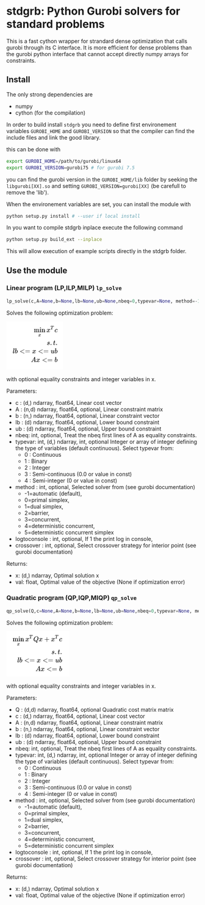 # stdgrb: Python Gurobi solvers for standard problems 

This is a fast cython wrapper for strandard dense optimization that calls 
gurobi through its C interface. It is more efficient for dense problems 
than the gurobi python 
interface that cannot accept directly numpy arrays for constraints.


## Install

The only strong dependencies are

* numpy
* cython (for the compilation)

In order to build install ```stdgrb``` you need to define first environement 
variables ```GUROBI_HOME``` and ```GUROBI_VERSION``` so that the compiler can 
find the include files and link the good library.

this can be done with 

```bash
export GUROBI_HOME=/path/to/gurobi/linux64
export GUROBI_VERSION=gurobi75 # for gurobi 7.5
``` 

you can find the gurobi version in the ```GUROBI_HOME/lib``` folder by seeking 
the ```libgurobi[XX].so``` and setting ```GUROBI_VERSION=gurobi[XX]``` 
(be carefull to remove the 'lib').

When the environement variables are set, you can install the module with

```bash
python setup.py install # --user if local install
```

In you want to compile stdgrb inplace execute the following command

```bash
python setup.py build_ext --inplace
```

This will allow execution of example scripts directly in the stdgrb folder.

## Use the module

### Linear program (LP,ILP,MILP) `lp_solve`

```python
lp_solve(c,A=None,b=None,lb=None,ub=None,nbeq=0,typevar=None, method=-1,logtoconsole=1, crossover=-1)
```

Solves the following optimization problem:

![LP](imgs/lp.png)

with optional equality constraints and integer variables in x.

Parameters:
* c : (d,) ndarray, float64,
    Linear cost vector
* A : (n,d) ndarray, float64, optional,
    Linear constraint matrix
* b : (n,) ndarray, float64, optional,
    Linear constraint vector
* lb : (d) ndarray, float64, optional,
    Lower bound constraint
* ub : (d) ndarray, float64, optional,
    Upper bound constraint
* nbeq: int, optional,
    Treat the nbeq first lines of A as equality constraints.   
* typevar: int, (d,) ndarray, int, optional
    Integer or array of integer defining the type of variables (default 
    continuous).
    Select typevar from:
    * 0 : Continuous
    * 1 : Binary
    * 2 : Integer
    * 3 : Semi-continuous (0.0 or value in const)
    * 4 : Semi-integer (0 or value in const)       
* method : int, optional,
    Selected solver from (see gurobi documentation) 
    * -1=automatic (default), 
    * 0=primal simplex, 
    * 1=dual simplex, 
    * 2=barrier, 
    * 3=concurrent, 
    * 4=deterministic concurrent, 
    * 5=deterministic concurrent simplex
* logtoconsole : int, optional,
    If 1 the print log in console,
* crossover : int, optional,
    Select crossover strategy for interior point (see gurobi documentation)


Returns:
* x: (d,) ndarray,
    Optimal solution x
* val: float,
    Optimal value of the objective (None if optimization error)


### Quadratic program (QP,IQP,MIQP) `qp_solve`

```python
qp_solve(Q,c=None,A=None,b=None,lb=None,ub=None,nbeq=0,typevar=None, method=-1,logtoconsole=1, crossover=-1)
```

Solves the following optimization problem:

![QP](imgs/qp.png)

with optional equality constraints and integer variables in x.


Parameters:
* Q : (d,d) ndarray, float64, optional
    Quadratic cost matrix matrix
* c : (d,) ndarray, float64, optional,
    Linear cost vector
* A : (n,d) ndarray, float64, optional,
    Linear constraint matrix
* b : (n,) ndarray, float64, optional,
    Linear constraint vector
* lb : (d) ndarray, float64, optional,
    Lower bound constraint
* ub : (d) ndarray, float64, optional,
    Upper bound constraint
* nbeq: int, optional,
    Treat the nbeq first lines of A as equality constraints.    
* typevar: int, (d,) ndarray, int, optional
    Integer or array of integer defining the type of variables (default 
    continuous).
    Select typevar from:
    * 0 : Continuous
    * 1 : Binary
    * 2 : Integer
    * 3 : Semi-continuous (0.0 or value in const)
    * 4 : Semi-integer (0 or value in const)     
* method : int, optional,
    Selected solver from (see gurobi documentation) 
    * -1=automatic (default), 
    * 0=primal simplex, 
    * 1=dual simplex, 
    * 2=barrier, 
    * 3=concurrent, 
    * 4=deterministic concurrent, 
    * 5=deterministic concurrent simplex
* logtoconsole : int, optional,
    If 1 the print log in console,
* crossover : int, optional,
    Select crossover strategy for interior point (see gurobi documentation)


Returns:
* x: (d,) ndarray,
    Optimal solution x
* val: float,
    Optimal value of the objective (None if optimization error)


